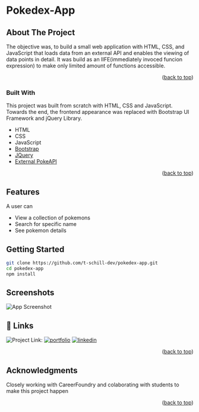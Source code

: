 <div id="top"></div>


# Pokedex-App

<!-- ABOUT THE PROJECT -->
## About The Project

The objective was, to build a small web application with HTML, CSS, and JavaScript that loads data from an external API and enables the viewing of data points in detail.
It was build as an IIFE(immediately invoced funcion expression) to make only limited amount of functions accessible.

<p align="right">(<a href="#top">back to top</a>)</p>


### Built With

This project was built from scratch with HTML, CSS and JavaScript. Towards the end, the frontend appearance was replaced with Bootstrap UI Framework and jQuery Library.

* HTML
* CSS
* JavaScript
* [Bootstrap](https://getbootstrap.com)
* [JQuery](https://jquery.com)
* [External PokeAPI](https://pokeapi.co/)

<p align="right">(<a href="#top">back to top</a>)</p>

## Features

A user can 
- View a collection of pokemons
- Search for specific name
- See pokemon details

<!-- GETTING STARTED -->
## Getting Started

```bash
git clone https://github.com/t-schill-dev/pokedex-app.git
cd pokedex-app
npm install
```

<!-- USAGE EXAMPLES -->
## Screenshots

![App Screenshot](https://freeimage.host/i/U4vtQS)

<!-- CONTACT -->
## 🔗 Links

 ![Project Link:](https://t-schill-dev.github.io/pokedex-app)
[![portfolio](https://img.shields.io/badge/my_portfolio-000?style=for-the-badge&logo=ko-fi&logoColor=white)](http://timon-schill.atwebpages.com/)
[![linkedin](https://img.shields.io/badge/linkedin-0A66C2?style=for-the-badge&logo=linkedin&logoColor=white)](https://www.linkedin.com/in/timon-schill/)

<p align="right">(<a href="#top">back to top</a>)</p>



<!-- ACKNOWLEDGMENTS -->
## Acknowledgments

Closely working with CareerFoundry and colaborating with students to make this project happen
<p align="right">(<a href="#top">back to top</a>)</p>




